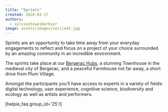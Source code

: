 ```yaml
---
title: "Sprints"
created: 2020-03-17
authors: 
  - sylvieshiweibarbier
image: assets/images/cecile42.jpg
---
```


Sprints are an opportunity to take time away from your everyday engagements to reflect and focus on a project of your choice surrounded by an amazing community in an incredible environment.

The sprints take place at our [Bergerac Hubs](https://lifeitself.org/bergerac/), a stunning Townhouse in the medieval city of Bergerac, and a peaceful Farmhouse not far away, a short drive from Plum Village.

Amongst the participants you’ll have access to experts in a variety of fields: digital technology, user experience, cognitive science, biodiversity and ecology as well as artists and performers.

\[helpie\_faq group\_id='25'/\]
